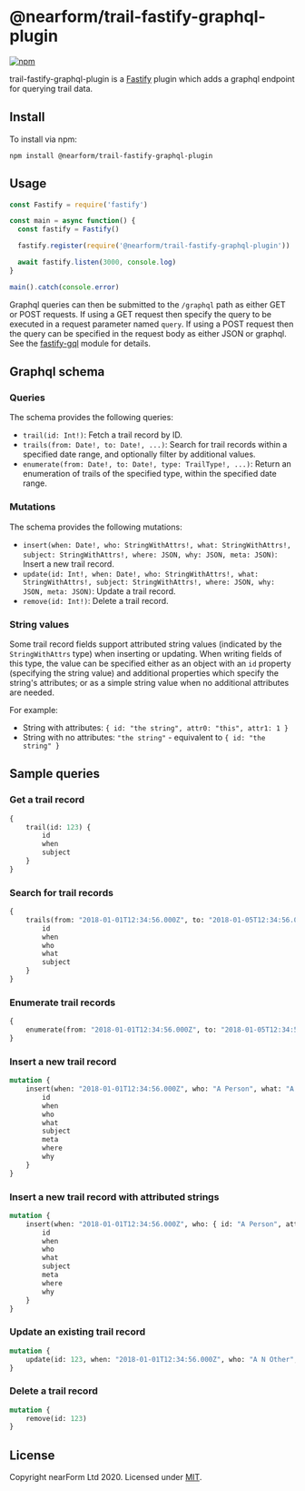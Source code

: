 # @nearform/trail-fastify-graphql-plugin

[![npm][npm-badge]][npm-url]

trail-fastify-graphql-plugin is a [Fastify][fastify] plugin which adds a graphql endpoint for querying trail data.

## Install

To install via npm:

```
npm install @nearform/trail-fastify-graphql-plugin
```

## Usage

```javascript
const Fastify = require('fastify')

const main = async function() {
  const fastify = Fastify()

  fastify.register(require('@nearform/trail-fastify-graphql-plugin'))

  await fastify.listen(3000, console.log)
}

main().catch(console.error)
```

Graphql queries can then be submitted to the `/graphql` path as either GET or POST requests. If using a GET request then specify the query to be executed in a request parameter named `query`. If using a POST request then the query can be specified in the request body as either JSON or graphql. See the [fastify-gql][fastify-gql] module for details.

## Graphql schema

### Queries

The schema provides the following queries:

* `trail(id: Int!)`: Fetch a trail record by ID.
* `trails(from: Date!, to: Date!, ...)`: Search for trail records within a specified date range, and optionally filter by additional values.
* `enumerate(from: Date!, to: Date!, type: TrailType!, ...)`: Return an enumeration of trails of the specified type, within the specified date range.

### Mutations

The schema provides the following mutations:

* `insert(when: Date!, who: StringWithAttrs!, what: StringWithAttrs!, subject: StringWithAttrs!, where: JSON, why: JSON, meta: JSON)`: Insert a new trail record.
* `update(id: Int!, when: Date!, who: StringWithAttrs!, what: StringWithAttrs!, subject: StringWithAttrs!, where: JSON, why: JSON, meta: JSON)`: Update a trail record.
* `remove(id: Int!)`: Delete a trail record.

### String values

Some trail record fields support attributed string values (indicated by the `StringWithAttrs` type) when inserting or updating. When writing fields of this type, the value can be specified either as an object with an `id` property (specifying the string value) and additional properties which specify the string's attributes; or as a simple string value when no additional attributes are needed.

For example:

* String with attributes: `{ id: "the string", attr0: "this", attr1: 1 }`
* String with no attributes: `"the string"` - equivalent to `{ id: "the string" }`

## Sample queries

### Get a trail record

```graphql
{
    trail(id: 123) {
        id
        when
        subject
    }
}
```

### Search for trail records

```graphql
{
    trails(from: "2018-01-01T12:34:56.000Z", to: "2018-01-05T12:34:56.000Z") {
        id
        when
        who
        what
        subject
    }
}
```

### Enumerate trail records

```graphql
{
    enumerate(from: "2018-01-01T12:34:56.000Z", to: "2018-01-05T12:34:56.000Z", type: WHO)
}
```

### Insert a new trail record

```graphql
mutation {
    insert(when: "2018-01-01T12:34:56.000Z", who: "A Person", what: "A thing", subject: "Substance") {
        id
        when
        who
        what
        subject
        meta
        where
        why
    }
}
```

### Insert a new trail record with attributed strings

```graphql
mutation {
    insert(when: "2018-01-01T12:34:56.000Z", who: { id: "A Person", attr: 10 }, what: { id: "A thing", attr: 20 }, subject: "Substance") {
        id
        when
        who
        what
        subject
        meta
        where
        why
    }
}
```

### Update an existing trail record

```graphql
mutation {
    update(id: 123, when: "2018-01-01T12:34:56.000Z", who: "A N Other", what: "Something else", subject: "Object")
}
```

### Delete a trail record

```graphql
mutation {
    remove(id: 123)
}
```

## License

Copyright nearForm Ltd 2020. Licensed under [MIT][license].

[npm-url]: https://npmjs.org/package/@nearform/trail-fastify-plugin
[npm-badge]: https://img.shields.io/npm/v/@nearform/trail-fastify-plugin.svg
[fastify]: https://www.fastify.io/
[fastify-gql]: https://github.com/mcollina/fastify-gql
[license]: ./LICENSE.md
